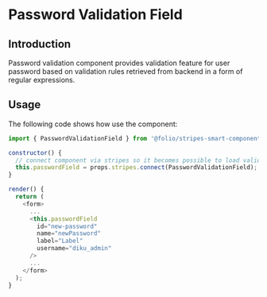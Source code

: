 # Password Validation Field

## Introduction

Password validation component provides validation feature for user password based on
validation rules retrieved from backend in a form of regular expressions.

## Usage

The following code shows how use the component:
```javascript
import { PasswordValidationField } from '@folio/stripes-smart-components';

constructor() {
  // connect component via stripes so it becomes possible to load validation rules from backend
  this.passwordField = props.stripes.connect(PasswordValidationField);
}

render() {
  return (
    <form>
      ...
      <this.passwordField
        id="new-password"
        name="newPassword"
        label="Label"
        username="diku_admin"
      />
      ...
    </form>
  );
}
```
